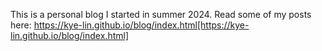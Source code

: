 This is a personal blog I started in summer 2024. Read some of my posts here: https://kye-lin.github.io/blog/index.html[https://kye-lin.github.io/blog/index.html]
